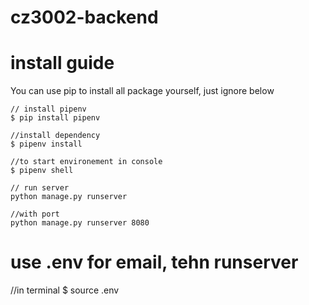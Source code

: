 # cz3002-backend

# install guide
You can use pip to install all package yourself, just ignore below
```
// install pipenv
$ pip install pipenv

//install dependency
$ pipenv install

//to start environement in console
$ pipenv shell

// run server
python manage.py runserver

//with port
python manage.py runserver 8080
```
# use .env for email, tehn runserver
//in terminal
$ source .env
```

